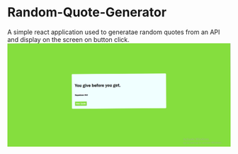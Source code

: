 
# Random-Quote-Generator
A simple react application used to generatae random quotes from an API and display on the screen on button click.
![alt text](https://github.com/chandrikadalakoti2/Random-Quote-Generator/blob/main/Screenshot%20(162).png)
